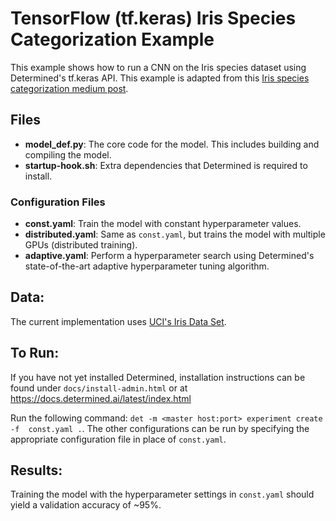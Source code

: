 # TensorFlow (tf.keras) Iris Species Categorization Example

This example shows how to run a CNN on the Iris species dataset using
Determined's tf.keras API. This example is adapted from this [Iris species 
categorization medium post](https://medium.com/@nickbortolotti/iris-species-categorization-using-tf-keras-tf-data-and-differences-between-eager-mode-on-and-off-9b4693e0b22).

## Files
* **model_def.py**: The core code for the model. This includes building and compiling the model.
* **startup-hook.sh**: Extra dependencies that Determined is required to install.

### Configuration Files
* **const.yaml**: Train the model with constant hyperparameter values.
* **distributed.yaml**: Same as `const.yaml`, but trains the model with multiple GPUs (distributed training).
* **adaptive.yaml**: Perform a hyperparameter search using Determined's state-of-the-art adaptive hyperparameter tuning algorithm.

## Data:
The current implementation uses [UCI's Iris Data Set](https://archive.ics.uci.edu/ml/datasets/iris).

## To Run:
If you have not yet installed Determined, installation instructions can be found
under `docs/install-admin.html` or at https://docs.determined.ai/latest/index.html

Run the following command: `det -m <master host:port> experiment create -f 
const.yaml .`. The other configurations can be run by specifying the appropriate 
configuration file in place of `const.yaml`.

## Results:
Training the model with the hyperparameter settings in `const.yaml` should yield 
a validation accuracy of ~95%.

